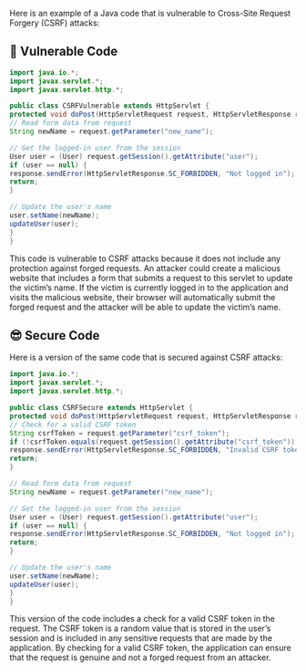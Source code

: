 Here is an example of a Java code that is vulnerable to Cross-Site Request Forgery (CSRF) attacks:

## 🥺 Vulnerable Code
```java
import java.io.*; 
import javax.servlet.*; 
import javax.servlet.http.*; 

public class CSRFVulnerable extends HttpServlet { 
protected void doPost(HttpServletRequest request, HttpServletResponse response) throws ServletException, IOException { 
// Read form data from request 
String newName = request.getParameter("new_name"); 

// Get the logged-in user from the session 
User user = (User) request.getSession().getAttribute("user"); 
if (user == null) { 
response.sendError(HttpServletResponse.SC_FORBIDDEN, "Not logged in"); 
return; 
} 

// Update the user's name 
user.setName(newName); 
updateUser(user); 
} 
}
```
This code is vulnerable to CSRF attacks because it does not include any protection against forged requests. An attacker could create a malicious website that includes a form that submits a request to this servlet to update the victim’s name. If the victim is currently logged in to the application and visits the malicious website, their browser will automatically submit the forged request and the attacker will be able to update the victim’s name.

## 😎 Secure Code
Here is a version of the same code that is secured against CSRF attacks:

```java
import java.io.*; 
import javax.servlet.*; 
import javax.servlet.http.*; 

public class CSRFSecure extends HttpServlet { 
protected void doPost(HttpServletRequest request, HttpServletResponse response) throws ServletException, IOException { 
// Check for a valid CSRF token 
String csrfToken = request.getParameter("csrf_token"); 
if (!csrfToken.equals(request.getSession().getAttribute("csrf_token"))) { 
response.sendError(HttpServletResponse.SC_FORBIDDEN, "Invalid CSRF token"); 
return; 
} 

// Read form data from request 
String newName = request.getParameter("new_name"); 

// Get the logged-in user from the session 
User user = (User) request.getSession().getAttribute("user"); 
if (user == null) { 
response.sendError(HttpServletResponse.SC_FORBIDDEN, "Not logged in"); 
return; 
} 

// Update the user's name 
user.setName(newName); 
updateUser(user); 
} 
}
```
This version of the code includes a check for a valid CSRF token in the request. The CSRF token is a random value that is stored in the user’s session and is included in any sensitive requests that are made by the application. By checking for a valid CSRF token, the application can ensure that the request is genuine and not a forged request from an attacker.
